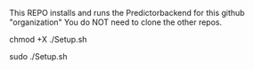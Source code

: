 This REPO installs and runs the Predictorbackend for this github "organization"
You do NOT need to clone the other repos. 

chmod +X ./Setup.sh

sudo ./Setup.sh
